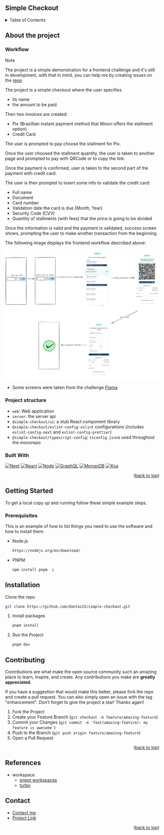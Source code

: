 <div id="top"></div>

<!-- PROJECT LOGO -->
## Simple Checkout

<!-- TABLE OF CONTENTS -->
<details>
  <summary>Table of Contents</summary>
  <ol>
    <li>
      <a href="#about-the-project">About The Project</a>
      <ul>
        <li><a href="#workflow">Workflow</a></li>
        <li><a href="#project-structure">Project structure</a></li>
        <li><a href="#built-with">Built With</a></li>
      </ul>
    </li>
    <li>
      <a href="#getting-started">Getting Started</a>
      <ul>
        <li><a href="#prerequisites">Prerequisites</a></li>
        <li><a href="#installation">Installation</a></li>
      </ul>
    </li>
    <li><a href="#contributing">Contributing</a></li>
    <li><a href="#contact">Contact</a></li>
  </ol>
</details>

<!-- ABOUT THE PROJECT-->

## About the project

### Workflow

> [!NOTE]
> The project is a simple demonstration for a frontend challenge and it's still in development, with that in mind, you can help me by creating issues on the [repo][project-url]

The project is a simple checkout where the user specifies

- its name
- the amount to be paid

Then two invoices are created:

- Pix (Brazillian instant payment method that Woovi offers the stallment option)
- Credit Card

The user is prompted to pay choose the stallment for Pix.

Once the user choosed the stallment quantity, the user is taken to another page and prompted to pay with QRCode or to copy the link:

Once the payment is confirmed, user is taken to the second part of the payment with credit card.

The user is then promptet to insert some info to validate the credit card:

- Full name
- Document
- Card number
- Validation date the card is due (Month, Year)
- Security Code (CVV)
- Quantity of stallments (with fees) that the price  is going to be divided

Once the information is valid and the payment is validated, success screen shows, prompting the user to make another transaction from the beginning.

The following image displays the frontend workflow described above:

![frontend-workflow]


- Some screens were taken from the challenge [Figma](https://www.figma.com/file/hv1LgD7oNrtlmfWgKBG6PF/Woovi-Desafio-Front?node-id=1%3A100)

### Project structure

- `web`: Web application
- `server`: the server api
- `@simple-checkout/ui`: a stub React component library
- `@simple-checkout/eslint-config`: `eslint` configurations (includes `eslint-config-next` and `eslint-config-prettier`)
- `@simple-checkout/typescript-config`: `tsconfig.json`s used throughout the monorepo

### Built With

[![Next][next.js]][next-url]
[![React][react.js]][react-url]
[![Node][node.js]][node-url]
[![GraphQL][graphql]][graphql-url]
[![MongoDB][mongodb]][mongodb-url]
[![Koa][koa]][koa-url]

<p align="right">(<a href="#top">back to top</a>)</p>

<!-- GETTING STARTED -->

## Getting Started

To get a local copy up and running follow these simple example steps.

### Prerequisites

This is an example of how to list things you need to use the software and how to install them.

- Node.js

  ```sh
  https://nodejs.org/en/download/
  ```

- PNPM

  ```sh
  npm install pnpm -g
  ```

## Installation

Clone the repo

```sh
git clone https://github.com/dantas15/simple-checkout.git
```

1. Install packages

   ```sh
   pnpm install
   ```

2. Run the Project

   ```sh
   pnpm dev
   ```

<!-- CONTRIBUTING -->

## Contributing

Contributions are what make the open source community such an amazing place to learn, inspire, and create. Any contributions you make are **greatly appreciated**.

If you have a suggestion that would make this better, please fork the repo and create a pull request. You can also simply open an issue with the tag "enhancement".
Don't forget to give the project a star! Thanks again!

1. Fork the Project
2. Create your Feature Branch (`git checkout -b feature/amazing-feature`)
3. Commit your Changes (`git commit -m 'feat(amazing-feature): my feature is awesome'`)
4. Push to the Branch (`git push origin feature/amazing-feature`)
5. Open a Pull Request

<p align="right">(<a href="#top">back to top</a>)</p>

## References

- workspace
  - [pnpm workspaces](https://pnpm.io/pnpm-workspace_yaml)
  - [turbo](https://turbo.build/repo/docs/getting-started/add-to-existing-repository)

<!-- CONTACT -->

## Contact

- [Contact me][contact-url]
- [Project Link][project-url]

<p align="right">(<a href="#top">back to top</a>)</p>

<!-- MARKDOWN LINKS & IMAGES -->
<!-- https://www.markdownguide.org/basic-syntax/#reference-style-links -->

[contact-url]: https://www.dantas15.com/contact
[project-url]: https://github.com/dantas15/simple-checkout
[next.js]: https://img.shields.io/badge/Next.js-000000?style=for-the-badge&logo=nextdotjs&logoColor=white
[next-url]: https://nextjs.org/
[react.js]: https://img.shields.io/badge/React-20232A?style=for-the-badge&logo=react&logoColor=61DAFB
[react-url]: https://reactjs.org/
[node.js]: https://img.shields.io/badge/NodeJS-339933?style=for-the-badge&logo=nodedotjs&logoColor=white
[node-url]: https://nodejs.org/
[graphql]: https://img.shields.io/badge/Graphql-E10098?style=for-the-badge&logo=graphql&logoColor=white
[graphql-url]: https://graphql.org/
[mongodb]: https://img.shields.io/badge/MongoDB-47A248?style=for-the-badge&logo=mongodb&logoColor=white
[mongodb-url]: https://mongodb.com
[koa]: https://img.shields.io/badge/Koa-F9F9F9?style=for-the-badge&logo=koa&logoColor=33333D
[koa-url]: https://koajs.com

<!-- Model images  -->
[frontend-workflow]: .github/frontend-workflow.png
